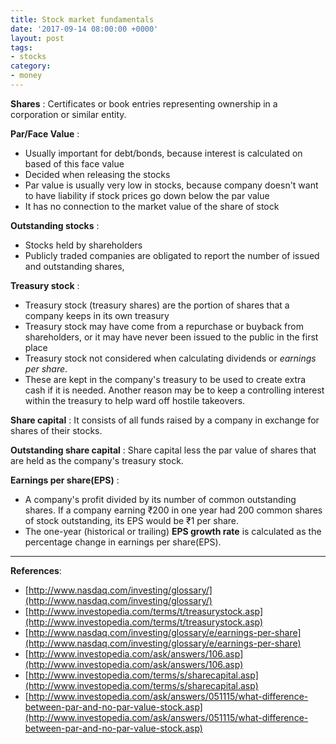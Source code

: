 ```yaml
---
title: Stock market fundamentals
date: '2017-09-14 08:00:00 +0000'
layout: post
tags:
- stocks
category:
- money 
---
```


**Shares** : Certificates or book entries representing ownership in a corporation or similar entity.

**Par/Face Value** : 
* Usually important for debt/bonds, because interest is calculated on based of this face value
* Decided when releasing the stocks
* Par value is usually very low in stocks, because company doesn't want to have liability if stock prices go down below the par value 
* It has no connection to the market value of the share of stock

**Outstanding stocks** : 
* Stocks held by shareholders
* Publicly traded companies are obligated to report the number of issued and outstanding shares,

**Treasury stock** : 
* Treasury stock (treasury shares) are the portion of shares that a company keeps in its own treasury
* Treasury stock may have come from a repurchase or buyback from shareholders, or it may have never been issued to the public in the first place
* Treasury stock not considered when calculating dividends or *earnings per share*.
* These are kept in the company's treasury to be used to create extra cash if it is needed. Another reason may be to keep a controlling interest within the treasury to help ward off hostile takeovers.

**Share capital** :  It consists of all funds raised by a company in exchange for shares of their stocks.

**Outstanding share capital** :  Share capital less the par value of shares that are held as the company's treasury stock.

**Earnings per share(EPS)** : 
* A company's profit divided by its number of common outstanding shares. If a company earning ₹200  in one year had 200 common shares of stock outstanding, its EPS would be ₹1 per share.
* The one-year (historical or trailing) **EPS growth rate** is calculated as the percentage change in earnings per share(EPS).


---
**References**:
* [http://www.nasdaq.com/investing/glossary/](http://www.nasdaq.com/investing/glossary/)
* [http://www.investopedia.com/terms/t/treasurystock.asp](http://www.investopedia.com/terms/t/treasurystock.asp)
* [http://www.nasdaq.com/investing/glossary/e/earnings-per-share](http://www.nasdaq.com/investing/glossary/e/earnings-per-share)
* [http://www.investopedia.com/ask/answers/106.asp](http://www.investopedia.com/ask/answers/106.asp)
* [http://www.investopedia.com/terms/s/sharecapital.asp](http://www.investopedia.com/terms/s/sharecapital.asp)
* [http://www.investopedia.com/ask/answers/051115/what-difference-between-par-and-no-par-value-stock.asp](http://www.investopedia.com/ask/answers/051115/what-difference-between-par-and-no-par-value-stock.asp)


